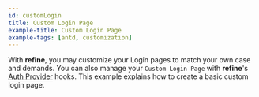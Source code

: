 ```yaml
---
id: customLogin
title: Custom Login Page
example-title: Custom Login Page
example-tags: [antd, customization]
---
```


With **refine**, you may customize your Login pages to match your own case and demands. You can also manage your `Custom Login Page` with **refine**'s [Auth Provider](/docs/3.xx.xx/api-reference/core/providers/auth-provider/) hooks. This example explains how to create a basic custom login page.

<CodeSandboxExample path="customization-login" />
